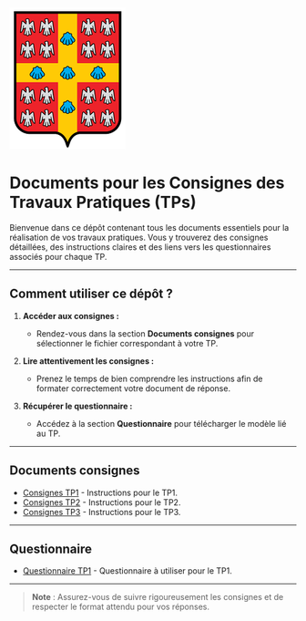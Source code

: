 ![Logo ou Illustration](logo_ulaval.png)

# Documents pour les Consignes des Travaux Pratiques (TPs)

Bienvenue dans ce dépôt contenant tous les documents essentiels pour la réalisation de vos travaux pratiques. Vous y trouverez des consignes détaillées, des instructions claires et des liens vers les questionnaires associés pour chaque TP.

---

## **Comment utiliser ce dépôt ?**

1. **Accéder aux consignes :** 
   - Rendez-vous dans la section **Documents consignes** pour sélectionner le fichier correspondant à votre TP.
   
2. **Lire attentivement les consignes :** 
   - Prenez le temps de bien comprendre les instructions afin de formater correctement votre document de réponse.

3. **Récupérer le questionnaire :**
   - Accédez à la section **Questionnaire** pour télécharger le modèle lié au TP.

---

## **Documents consignes**

- [Consignes TP1](consignes/consignes_TP1.html) - Instructions pour le TP1.
- [Consignes TP2](consignes/consignes_TP2.html) - Instructions pour le TP2.
- [Consignes TP3](consignes/consignes_TP3.html) - Instructions pour le TP3.

---

## **Questionnaire**

- [Questionnaire TP1](questionnaire/Template_questionnaire_TP.html) - Questionnaire à utiliser pour le TP1.

---

> **Note** : Assurez-vous de suivre rigoureusement les consignes et de respecter le format attendu pour vos réponses.
